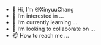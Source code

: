 - 👋 Hi, I’m @XinyuuChang
- 👀 I’m interested in ...
- 🌱 I’m currently learning ...
- 💞️ I’m looking to collaborate on ...
- 📫 How to reach me ...

<!---
XinyuuChang/XinyuuChang is a ✨ special ✨ repository because its `README.md` (this file) appears on your GitHub profile.
You can click the Preview link to take a look at your changes.
--->

